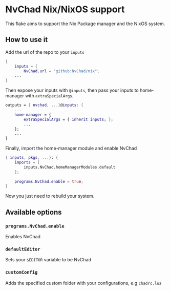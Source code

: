# NvChad Nix/NixOS support
This flake aims to support the Nix Package manager and the NixOS system.

## How to use it 
Add the url of the repo to your `inputs`

``` nix
{
	inputs = {
		NvChad.url = "github:NvChad/nix";
	...
}
```

Then expose your inputs with `@inputs`, then pass your inputs to home-manager with `extraSpecialArgs`.
``` nix
outputs = { nvchad, ...}@inputs: {
	...
	home-manager = {
		extraSpecialArgs = { inherit inputs; };
		...
	};
	...
}
```

Finally, import the home-manager module and enable NvChad

``` nix
{ inputs, pkgs, ...}: {
	imports = [
		inputs.NvChad.homeManagerModules.default
	];
	
	programs.NvChad.enable = true;
}
```

Now you just need to rebuild your system.

## Available options 
### `programs.NvChad.enable`
Enables NvChad

### `defaultEditor`
Sets your `$EDITOR` variable to be NvChad

### `customConfig`
Adds the specified custom folder with your configurations, e.g `chadrc.lua`
